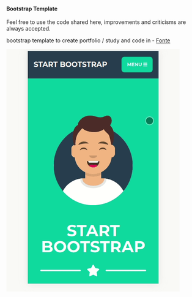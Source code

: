 #### Bootstrap Template

Feel free to use the code shared here, improvements and criticisms are always accepted.

bootstrap template to create portfolio / study and code in - [Fonte](https://startbootstrap.com/theme/freelancer)

<img src="bootstrap.gif"/>
